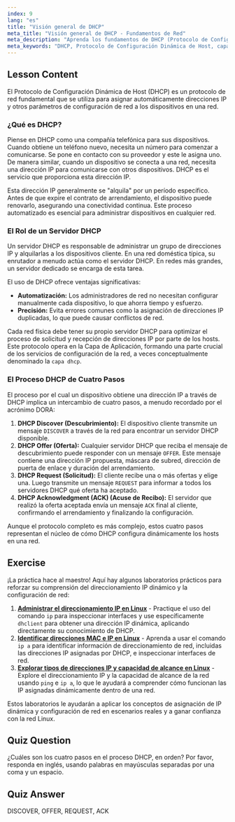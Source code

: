 ```yaml
---
index: 9
lang: "es"
title: "Visión general de DHCP"
meta_title: "Visión general de DHCP - Fundamentos de Red"
meta_description: "Aprenda los fundamentos de DHCP (Protocolo de Configuración Dinámica de Host). Esta guía cubre cómo DHCP asigna direcciones IP, su proceso de cuatro pasos (DORA) y su papel en la capa DHCP de la red. Perfecto para principiantes en redes Linux."
meta_keywords: "DHCP, Protocolo de Configuración Dinámica de Host, capa dhcp, dirección IP, redes Linux, proceso DHCP, DORA, configuración de red"
---
```


## Lesson Content

El Protocolo de Configuración Dinámica de Host (DHCP) es un protocolo de red fundamental que se utiliza para asignar automáticamente direcciones IP y otros parámetros de configuración de red a los dispositivos en una red.

### ¿Qué es DHCP?

Piense en DHCP como una compañía telefónica para sus dispositivos. Cuando obtiene un teléfono nuevo, necesita un número para comenzar a comunicarse. Se pone en contacto con su proveedor y este le asigna uno. De manera similar, cuando un dispositivo se conecta a una red, necesita una dirección IP para comunicarse con otros dispositivos. DHCP es el servicio que proporciona esta dirección IP.

Esta dirección IP generalmente se "alquila" por un período específico. Antes de que expire el contrato de arrendamiento, el dispositivo puede renovarlo, asegurando una conectividad continua. Este proceso automatizado es esencial para administrar dispositivos en cualquier red.

### El Rol de un Servidor DHCP

Un servidor DHCP es responsable de administrar un grupo de direcciones IP y alquilarlas a los dispositivos cliente. En una red doméstica típica, su enrutador a menudo actúa como el servidor DHCP. En redes más grandes, un servidor dedicado se encarga de esta tarea.

El uso de DHCP ofrece ventajas significativas:

- **Automatización:** Los administradores de red no necesitan configurar manualmente cada dispositivo, lo que ahorra tiempo y esfuerzo.
- **Precisión:** Evita errores comunes como la asignación de direcciones IP duplicadas, lo que puede causar conflictos de red.

Cada red física debe tener su propio servidor DHCP para optimizar el proceso de solicitud y recepción de direcciones IP por parte de los hosts. Este protocolo opera en la Capa de Aplicación, formando una parte crucial de los servicios de configuración de la red, a veces conceptualmente denominado la `capa dhcp`.

### El Proceso DHCP de Cuatro Pasos

El proceso por el cual un dispositivo obtiene una dirección IP a través de DHCP implica un intercambio de cuatro pasos, a menudo recordado por el acrónimo DORA:

1. **DHCP Discover (Descubrimiento):** El dispositivo cliente transmite un mensaje `DISCOVER` a través de la red para encontrar un servidor DHCP disponible.
2. **DHCP Offer (Oferta):** Cualquier servidor DHCP que reciba el mensaje de descubrimiento puede responder con un mensaje `OFFER`. Este mensaje contiene una dirección IP propuesta, máscara de subred, dirección de puerta de enlace y duración del arrendamiento.
3. **DHCP Request (Solicitud):** El cliente recibe una o más ofertas y elige una. Luego transmite un mensaje `REQUEST` para informar a todos los servidores DHCP qué oferta ha aceptado.
4. **DHCP Acknowledgment (ACK) (Acuse de Recibo):** El servidor que realizó la oferta aceptada envía un mensaje `ACK` final al cliente, confirmando el arrendamiento y finalizando la configuración.

Aunque el protocolo completo es más complejo, estos cuatro pasos representan el núcleo de cómo DHCP configura dinámicamente los hosts en una red.

## Exercise

¡La práctica hace al maestro! Aquí hay algunos laboratorios prácticos para reforzar su comprensión del direccionamiento IP dinámico y la configuración de red:

1. **[Administrar el direccionamiento IP en Linux](https://labex.io/es/labs/comptia-manage-ip-addressing-in-linux-592736)** - Practique el uso del comando `ip` para inspeccionar interfaces y use específicamente `dhclient` para obtener una dirección IP dinámica, aplicando directamente su conocimiento de DHCP.
2. **[Identificar direcciones MAC e IP en Linux](https://labex.io/es/labs/comptia-identify-mac-and-ip-addresses-in-linux-592731)** - Aprenda a usar el comando `ip a` para identificar información de direccionamiento de red, incluidas las direcciones IP asignadas por DHCP, e inspeccionar interfaces de red.
3. **[Explorar tipos de direcciones IP y capacidad de alcance en Linux](https://labex.io/es/labs/comptia-explore-ip-address-types-and-reachability-in-linux-592780)** - Explore el direccionamiento IP y la capacidad de alcance de la red usando `ping` e `ip a`, lo que le ayudará a comprender cómo funcionan las IP asignadas dinámicamente dentro de una red.

Estos laboratorios le ayudarán a aplicar los conceptos de asignación de IP dinámica y configuración de red en escenarios reales y a ganar confianza con la red Linux.

## Quiz Question

¿Cuáles son los cuatro pasos en el proceso DHCP, en orden? Por favor, responda en inglés, usando palabras en mayúsculas separadas por una coma y un espacio.

## Quiz Answer

DISCOVER, OFFER, REQUEST, ACK
